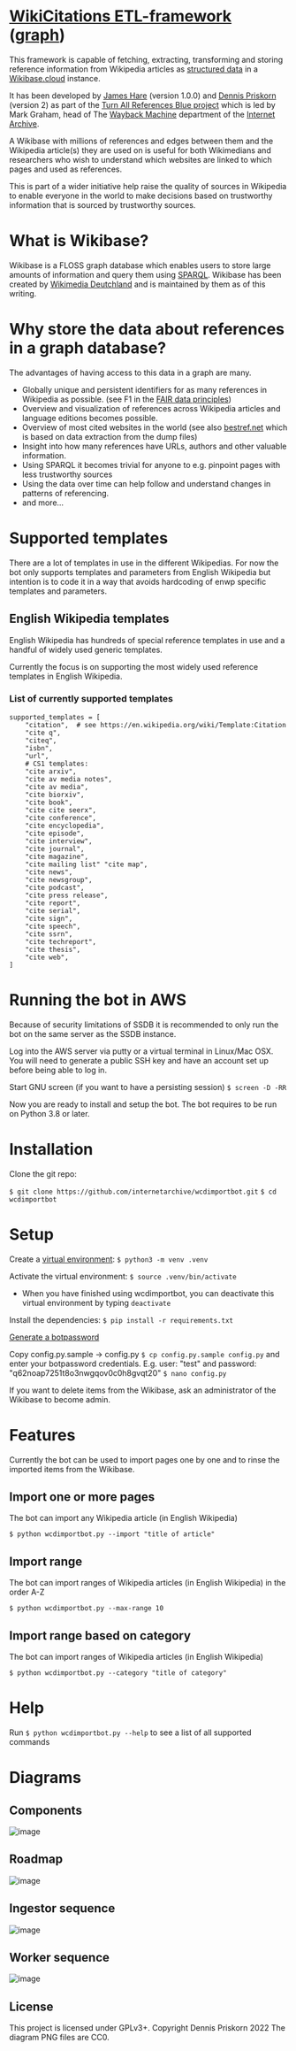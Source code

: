 # [WikiCitations ETL-framework](https://www.wikidata.org/wiki/Q115252313) ([graph](https://w.wiki/5$yU))
This framework is capable of fetching, extracting, transforming and storing 
reference information from Wikipedia articles as [structured data](https://www.wikidata.org/wiki/Q26813700) 
in a [Wikibase.cloud](https://wikibase.cloud/) instance. 

It has been developed by [James Hare](https://www.wikidata.org/wiki/Q23041486) (version 1.0.0) 
and [Dennis Priskorn](https://www.wikidata.org/wiki/Q111016131) (version 2) as part of the 
[Turn All References Blue project](https://www.wikidata.org/wiki/Q115136754) which is led by 
Mark Graham, head of The 
[Wayback Machine](https://www.wikidata.org/wiki/Q648266) department of the [Internet Archive](https://www.wikidata.org/wiki/Q461).

A Wikibase with millions of references and edges between 
them and the Wikipedia article(s) they are used on is useful
 for both Wikimedians and researchers who wish to understand
 which websites are linked to which pages and used as references.

This is part of a wider initiative help raise the quality of sources in 
Wikipedia to enable everyone in the world to make
 decisions based on trustworthy information that is sourced by 
trustworthy sources.

# What is Wikibase?
Wikibase is a FLOSS graph database which enables users to store large
amounts of information and query them using [SPARQL](https://en.wikibooks.org/wiki/SPARQL).
Wikibase has been created by [Wikimedia Deutchland](https://www.wikimedia.de/) and is 
maintained by them as of this writing.

# Why store the data about references in a graph database?
The advantages of having access to this data in a graph are many.
* Globally unique and persistent identifiers for as many references in Wikipedia as possible. (see F1 in the [FAIR data principles](https://www.wikidata.org/wiki/Q29032644))
* Overview and visualization of references across Wikipedia articles and language editions becomes possible.
* Overview of most cited websites in the world (see also [bestref.net](https://bestref.net/) 
which is based on data extraction from the dump files)
* Insight into how many references have URLs, authors and other valuable information.
* Using SPARQL it becomes trivial for anyone to e.g. pinpoint pages with less trustworthy sources
* Using the data over time can help follow and understand changes in patterns of referencing.
* and more...

# Supported templates
There are a lot of templates in use in the different Wikipedias. For now 
the bot only supports templates and parameters from English Wikipedia 
but intention is to code it in a way that avoids hardcoding of 
enwp specific templates and parameters.

## English Wikipedia templates
English Wikipedia has hundreds of special reference templates in use 
and a handful of widely used generic templates.

Currently the focus is on supporting the most widely used reference 
templates in English Wikipedia.

### List of currently supported templates
```
supported_templates = [
    "citation",  # see https://en.wikipedia.org/wiki/Template:Citation
    "cite q",
    "citeq",
    "isbn",
    "url",
    # CS1 templates:
    "cite arxiv",
    "cite av media notes",
    "cite av media",
    "cite biorxiv",
    "cite book",
    "cite cite seerx",
    "cite conference",
    "cite encyclopedia",
    "cite episode",
    "cite interview",
    "cite journal",
    "cite magazine",
    "cite mailing list" "cite map",
    "cite news",
    "cite newsgroup",
    "cite podcast",
    "cite press release",
    "cite report",
    "cite serial",
    "cite sign",
    "cite speech",
    "cite ssrn",
    "cite techreport",
    "cite thesis",
    "cite web",
]
```
# Running the bot in AWS
Because of security limitations of SSDB it is recommended 
to only run the bot on the same server as the SSDB instance.

Log into the AWS server via putty or a virtual terminal in Linux/Mac OSX. 
You will need to generate a public SSH key and have 
an account set up before being able to log in. 

Start GNU screen (if you want to have a persisting session)
`$ screen -D -RR`

Now you are ready to install and setup the bot.
The bot requires to be run on Python 3.8 or later.

# Installation
Clone the git repo:

`$ git clone https://github.com/internetarchive/wcdimportbot.git`
`$ cd wcdimportbot`

# Setup
Create a [virtual environment](https://docs.python.org/3/library/venv.html):
`$ python3 -m venv .venv`

Activate the virtual environment:
`$ source .venv/bin/activate`
- When you have finished using wcdimportbot, you can deactivate this virtual environment by typing `deactivate`

Install the dependencies:
`$ pip install -r requirements.txt`

[Generate a botpassword](https://wikicitations.wiki.opencura.com/w/index.php?title=Special:UserLogin&returnto=Special%3ABotPasswords&returntoquery=&force=BotPasswords)

Copy config.py.sample -> config.py 
`$ cp config.py.sample config.py`
and 
enter your botpassword credentials. E.g. user: "test" and password: "q62noap7251t8o3nwgqov0c0h8gvqt20"
`$ nano config.py`

If you want to delete items from the Wikibase, ask an administrator of the Wikibase to become admin.

# Features
Currently the bot can be used to import pages one by one and to rinse the imported items from the Wikibase.

## Import one or more pages
The bot can import any Wikipedia article (in English Wikipedia)

`$ python wcdimportbot.py --import "title of article"` 

## Import range
The bot can import ranges of Wikipedia articles (in English Wikipedia) in the order A-Z

`$ python wcdimportbot.py --max-range 10` 

## Import range based on category
The bot can import ranges of Wikipedia articles (in English Wikipedia)

`$ python wcdimportbot.py --category "title of category"` 

# Help
Run `$ python wcdimportbot.py --help` to see a list of all supported commands

# Diagrams

## Components
![image](diagrams/components.png)

## Roadmap
![image](diagrams/roadmap.png)

## Ingestor sequence
![image](diagrams/ingestor_sequence.png)

## Worker sequence
![image](diagrams/worker_sequence.png)


## License
This project is licensed under GPLv3+. Copyright Dennis Priskorn 2022
The diagram PNG files are CC0.
